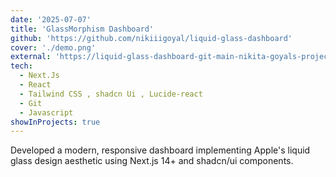 ```yaml
---
date: '2025-07-07'
title: 'GlassMorphism Dashboard'
github: 'https://github.com/nikiiigoyal/liquid-glass-dashboard'
cover: './demo.png'
external: 'https://liquid-glass-dashboard-git-main-nikita-goyals-projects.vercel.app/'
tech:
  - Next.Js
  - React
  - Tailwind CSS , shadcn Ui , Lucide-react
  - Git
  - Javascript
showInProjects: true
---
```


Developed a modern, responsive dashboard implementing Apple's liquid glass design aesthetic using Next.js 14+ and shadcn/ui components.
